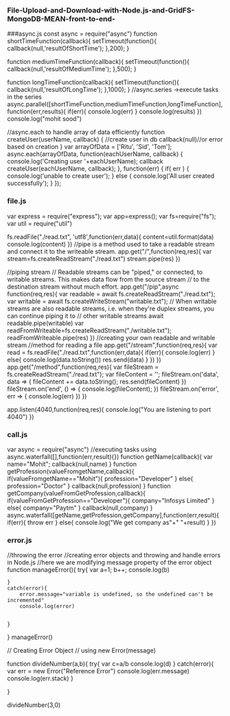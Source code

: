 ### File-Upload-and-Download-with-Node.js-and-GridFS-MongoDB-MEAN-front-to-end-
###async.js
const async = require("async")
function shortTimeFunction(callback){
    setTimeout(function(){
        callback(null,'resultOfShortTime');
    },200);
}

function mediumTimeFunction(callback){
    setTimeout(function(){
        callback(null,'resultOfMediumTime');
    },500);
}

function longTimeFunction(callback){
    setTimeout(function(){
        callback(null,'resultOfLongTime');
    },1000);
}
//async.series ->execute tasks in the series
async.parallel([shortTimeFunction,mediumTimeFunction,longTimeFunction],function(err,results){
    if(err){
        console.log(err)
    }
    console.log(results)
})
console.log("mohit sood")

//async.each to handle array of data efficiently 
function createUser(userName, callback)
{
//create user in db
callback(null)//or error based on creation
}
var arrayOfData = ['Ritu', 'Sid', 'Tom'];
async.each(arrayOfData, function(eachUserName, callback) {
console.log('Creating user '+eachUserName);
callback
createUser(eachUserName, callback);
}, function(err) {
if( err ) {
console.log('unable to create user');
} else {
console.log('All user created successfully');
}
});
### file.js
var express = require("express");
var app=express();
var fs=require("fs");
var util = require("util")

fs.readFile("./read.txt", 'utf8',function(err,data){
    content=util.format(data)
    console.log(content)
})
//pipe is a method used to take a readable stream  and connect it to the writeable stream.
app.get("/",function(req,res){
    var stream=fs.createReadStream("./read.txt")
    stream.pipe(res)
})

//piping stream
// Readable streams can be "piped," or connected, to writable streams. This makes data flow from the source stream
// to the destination stream without much effort.
app.get("/pip",async function(req,res){
    var readable = await fs.createReadStream("./read.txt");
    var writable =  await fs.createWriteStream("writable.txt");
//     When writable streams are also readable streams, i.e. when they're duplex streams, you can continue piping it to
// other writable streams
    await readable.pipe(writable)
    var readFromWriteable=fs.createReadStream("./writable.txt");
    readFromWriteable.pipe(res)
})
//creating your own readable and writable stream
//method for reading a file
app.get("/stream",function(req,res){
var read = fs.readFile("./read.txt",function(err,data){
    if(err){
        console.log(err)
    }
    else{
        console.log(data.toString())
        res.send(data)
    }
})
})
app.get("/method",function(req,res){
var fileStream = fs.createReadStream("./read.txt");
var fileContent = '';
fileStream.on('data', data => {
fileContent += data.toString();
res.send(fileContent)
})
fileStream.on('end', () => {
console.log(fileContent);
})
fileStream.on('error', err => {
console.log(err)
})
})

app.listen(4040,function(req,res){
    console.log("You are listening to port 4040")
})
### call.js
var async = require("async")
//executing tasks using async.waterfall([],function(err,result){})
function getName(callback){
    var name="Mohit";
    callback(null,name)
}
function getProfession(valueFromgetName,callback){
    if(valueFromgetName=="Mohit"){
        profession="Developer"
    }
    else{
        profession="Doctor"
    }
    callback(null,profession)
}
function getCompany(valueFromGetProfession,callback){
    if(valueFromGetProfession=="Developer"){
        company="Infosys Limited"
    }
    else{
        company="Paytm"
    }
    callback(null,company)
}
async.waterfall([getName,getProfession,getCompany],function(err,result){
    if(err){
        throw err
    }
    else{
        console.log("We get company as"+" "+result)
    }
})


### error.js
//throwing the error 
//creating error objects and throwing and handle errors in Node.js
//here we are modifying message property of the error object
function manageError(){
    try{
        var a=1;
        b++;
        console.log(b)

    }
    catch(error){
        error.message="variable is undefined, so the undefined can't be incremented"
        console.log(error)
        

    }
}
manageError()

// Creating Error Object 
// using new Error(message)

function divideNumber(a,b){
    try{
    var c=a/b
    console.log(d)
    }
    catch(error){
        var err = new Error("Reference Error")
        console.log(err.message)
        console.log(err.stack)
    }

}

divideNumber(3,0)
